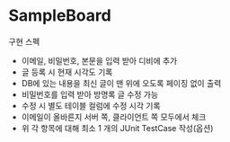 # SampleBoard

구현 스펙
  - 이메일, 비밀번호, 본문을 입력 받아 디비에 추가
  - 글 등록 시 현재 시각도 기록
  - DB에 있는 내용을 최신 글이 맨 위에 오도록 페이징 없이 출력
  - 비밀번호를 입력 받아 방명록 글 수정 가능
  - 수정 시 별도 테이블 컬럼에 수정 시각 기록
  - 이메일이 올바른지 서버 쪽, 클라이언트 쪽 모두에서 체크
  - 위 각 항목에 대해 최소 1 개의 JUnit TestCase 작성(옵션)
